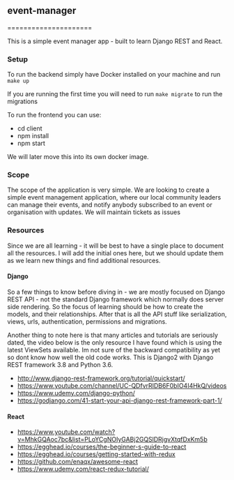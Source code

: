 ## event-manager
=====================

This is a simple event manager app - built to learn Django REST and React.


### Setup

To run the backend simply have Docker installed on your machine and run `make up`

If you are running the first time you will need to run `make migrate` to run the migrations

To run the frontend you can use:
- cd client
- npm install
- npm start

We will later move this into its own docker image.


### Scope

The scope of the application is very simple. We are looking to create a simple event management application, where our
local community leaders can manage their events, and notify anybody subscribed to an event or organisation with updates.
We will maintain tickets as issues


### Resources

Since we are all learning - it will be best to have a single place to document all the resources. I will add the initial
ones here, but we should update them as we learn new things and find additional resources.

#### Django

So a few things to know before diving in - we are mostly focused on Django REST API - not the standard Django framework
which normally does server side rendering. So the focus of learning should be how to create the models, and their
relationships. After that is all the API stuff like serialization, views, urls, authentication, permissions and migrations.

Another thing to note here is that many articles and tutorials are seriously dated, the video below is the only resource
I have found which is using the latest ViewSets available. Im not sure of the backward compatibility as yet so dont know
how well the old code works. This is Django2 with Django REST framework 3.8 and Python 3.6.

- http://www.django-rest-framework.org/tutorial/quickstart/
- https://www.youtube.com/channel/UC-QDfvrRIDB6F0bIO4I4HkQ/videos
- https://www.udemy.com/django-python/
- https://godjango.com/41-start-your-api-django-rest-framework-part-1/

#### React

- https://www.youtube.com/watch?v=MhkGQAoc7bc&list=PLoYCgNOIyGABj2GQSlDRjgvXtqfDxKm5b
- https://egghead.io/courses/the-beginner-s-guide-to-react
- https://egghead.io/courses/getting-started-with-redux
- https://github.com/enaqx/awesome-react
- https://www.udemy.com/react-redux-tutorial/